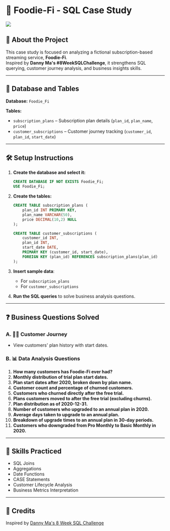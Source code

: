 # 🍔 Foodie-Fi - SQL Case Study
<img src= https://8weeksqlchallenge.com/images/case-study-designs/3.png >

## 🚀 About the Project
This case study is focused on analyzing a fictional subscription-based streaming service, **Foodie-Fi**.  
Inspired by **Danny Ma's #8WeekSQLChallenge**, it strengthens SQL querying, customer journey analysis, and business insights skills.

---

## 📂 Database and Tables
**Database:** `Foodie_Fi`

**Tables:**
- `subscription_plans` – Subscription plan details (`plan_id`, `plan_name`, `price`)
- `customer_subscriptions` – Customer journey tracking (`customer_id`, `plan_id`, `start_date`)

---

## 🛠️ Setup Instructions

1. **Create the database and select it:**
    ```sql
    CREATE DATABASE IF NOT EXISTS Foodie_Fi;
    USE Foodie_Fi;
    ```

2. **Create the tables:**
    ```sql
    CREATE TABLE subscription_plans (
        plan_id INT PRIMARY KEY,
        plan_name VARCHAR(50),
        price DECIMAL(10,2) NULL
    );

    CREATE TABLE customer_subscriptions (
        customer_id INT,
        plan_id INT,
        start_date DATE,
        PRIMARY KEY (customer_id, start_date),
        FOREIGN KEY (plan_id) REFERENCES subscription_plans(plan_id)
    );
    ```

3. **Insert sample data**:
    - For `subscription_plans`
    - For `customer_subscriptions`

4. **Run the SQL queries** to solve business analysis questions.

---

## ❓ Business Questions Solved

### A. 🧑‍💻 Customer Journey
- View customers' plan history with start dates.

### B. 📊 Data Analysis Questions
1. **How many customers has Foodie-Fi ever had?**
2. **Monthly distribution of trial plan start dates.**
3. **Plan start dates after 2020, broken down by plan name.**
4. **Customer count and percentage of churned customers.**
5. **Customers who churned directly after the free trial.**
6. **Plans customers moved to after the free trial (excluding churns).**
7. **Plan distribution as of 2020-12-31.**
8. **Number of customers who upgraded to an annual plan in 2020.**
9. **Average days taken to upgrade to an annual plan.**
10. **Breakdown of upgrade times to an annual plan in 30-day periods.**
11. **Customers who downgraded from Pro Monthly to Basic Monthly in 2020.**

---

## 🧠 Skills Practiced
- SQL Joins
- Aggregations
- Date Functions
- CASE Statements
- Customer Lifecycle Analysis
- Business Metrics Interpretation

---

## 📢 Credits
Inspired by [Danny Ma's 8 Week SQL Challenge](https://8weeksqlchallenge.com/)
